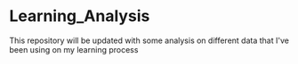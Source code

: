 # Learning_Analysis
This repository will be updated with some analysis on different data that I've been using on my learning process
